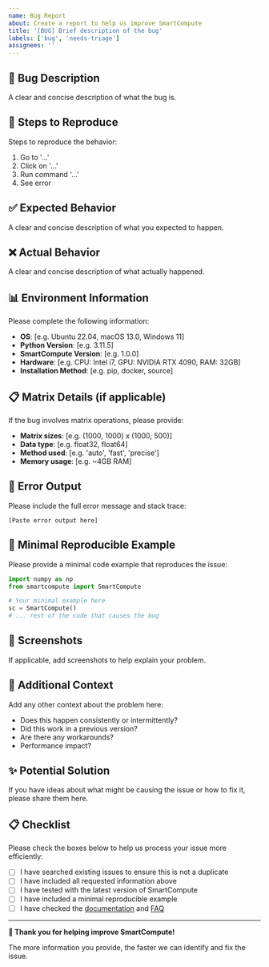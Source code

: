 ```yaml
---
name: Bug Report
about: Create a report to help us improve SmartCompute
title: '[BUG] Brief description of the bug'
labels: ['bug', 'needs-triage']
assignees: ''
---
```


## 🐛 Bug Description
A clear and concise description of what the bug is.

## 🔄 Steps to Reproduce
Steps to reproduce the behavior:
1. Go to '...'
2. Click on '...'
3. Run command '...'
4. See error

## ✅ Expected Behavior
A clear and concise description of what you expected to happen.

## ❌ Actual Behavior
A clear and concise description of what actually happened.

## 📊 Environment Information
Please complete the following information:
- **OS**: [e.g. Ubuntu 22.04, macOS 13.0, Windows 11]
- **Python Version**: [e.g. 3.11.5]
- **SmartCompute Version**: [e.g. 1.0.0]
- **Hardware**: [e.g. CPU: Intel i7, GPU: NVIDIA RTX 4090, RAM: 32GB]
- **Installation Method**: [e.g. pip, docker, source]

## 📋 Matrix Details (if applicable)
If the bug involves matrix operations, please provide:
- **Matrix sizes**: [e.g. (1000, 1000) x (1000, 500)]
- **Data type**: [e.g. float32, float64]
- **Method used**: [e.g. 'auto', 'fast', 'precise']
- **Memory usage**: [e.g. ~4GB RAM]

## 📄 Error Output
Please include the full error message and stack trace:

```
[Paste error output here]
```

## 🧪 Minimal Reproducible Example
Please provide a minimal code example that reproduces the issue:

```python
import numpy as np
from smartcompute import SmartCompute

# Your minimal example here
sc = SmartCompute()
# ... rest of the code that causes the bug
```

## 📸 Screenshots
If applicable, add screenshots to help explain your problem.

## 💭 Additional Context
Add any other context about the problem here:
- Does this happen consistently or intermittently?
- Did this work in a previous version?
- Are there any workarounds?
- Performance impact?

## ✨ Potential Solution
If you have ideas about what might be causing the issue or how to fix it, please share them here.

## 📋 Checklist
Please check the boxes below to help us process your issue more efficiently:

- [ ] I have searched existing issues to ensure this is not a duplicate
- [ ] I have included all requested information above
- [ ] I have tested with the latest version of SmartCompute
- [ ] I have included a minimal reproducible example
- [ ] I have checked the [documentation](https://docs.smartcompute.com) and [FAQ](https://docs.smartcompute.com/faq)

---

**🙏 Thank you for helping improve SmartCompute!**

The more information you provide, the faster we can identify and fix the issue.